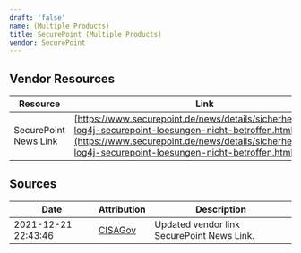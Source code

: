 ```yaml
---
draft: 'false'
name: (Multiple Products)
title: SecurePoint (Multiple Products)
vendor: SecurePoint
---
```


## Vendor Resources
| Resource | Link |
| --- | --- |
| SecurePoint News Link | [https://www.securepoint.de/news/details/sicherheitsluecke-log4j-securepoint-loesungen-nicht-betroffen.html](https://www.securepoint.de/news/details/sicherheitsluecke-log4j-securepoint-loesungen-nicht-betroffen.html) |



## Sources
| Date | Attribution | Description |
| --- | --- | --- |
| 2021-12-21 22:43:46 | [CISAGov](https://raw.githubusercontent.com/cisagov/log4j-affected-db/develop/README.md) | Updated vendor link SecurePoint News Link.  |
